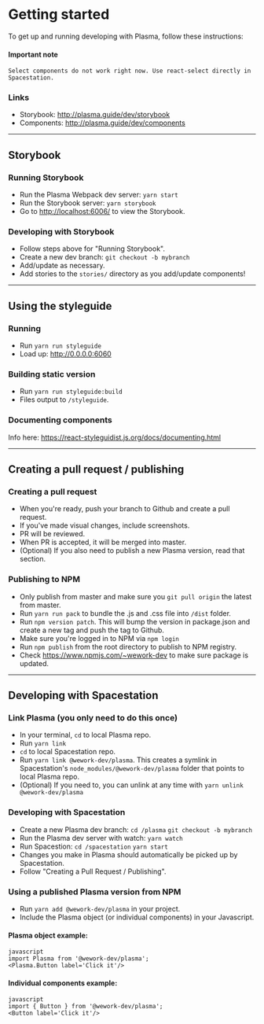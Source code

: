 # Getting started

To get up and running developing with Plasma, follow these instructions:

#### Important note

````
Select components do not work right now. Use react-select directly in Spacestation.
````

### Links

* Storybook: http://plasma.guide/dev/storybook
* Components: http://plasma.guide/dev/components

---

## Storybook

### Running Storybook

* Run the Plasma Webpack dev server: `yarn start`
* Run the Storybook server: `yarn storybook`
* Go to [http://localhost:6006/](http://localhost:6006/) to view the Storybook.

### Developing with Storybook

* Follow steps above for "Running Storybook".
* Create a new dev branch: `git checkout -b mybranch`
* Add/update as necessary.
* Add stories to the `stories/` directory as you add/update components!

---

## Using the styleguide

### Running

* Run `yarn run styleguide`
* Load up: http://0.0.0.0:6060

### Building static version

* Run `yarn run styleguide:build`
* Files output to `/styleguide`.

### Documenting components

Info here: https://react-styleguidist.js.org/docs/documenting.html

---

## Creating a pull request / publishing

### Creating a pull request

* When you're ready, push your  branch to Github and create a pull request.
* If you've made visual changes, include screenshots.
* PR will be reviewed.
* When PR is accepted, it will be merged into master.
* (Optional) If you also need to publish a new Plasma version, read that section.

### Publishing to NPM

* Only publish from master and make sure you `git pull origin` the latest from master.
* Run `yarn run pack` to bundle the .js and .css file into `/dist` folder.
* Run `npm version patch`. This will bump the version in package.json and create a new tag and push the tag to Github.
* Make sure you're logged in to NPM via `npm login`
* Run `npm publish` from the root directory to publish to NPM registry.
* Check https://www.npmjs.com/~wework-dev to make sure package is updated.

---

## Developing with Spacestation

### Link Plasma (you only need to do this once)

* In your terminal, `cd` to local Plasma repo.
* Run `yarn link`
* `cd` to local Spacestation repo.
* Run `yarn link @wework-dev/plasma`. This creates a symlink in Spacestation's `node_modules/@wework-dev/plasma` folder that points to local Plasma repo.
* (Optional) If you need to, you can unlink at any time with `yarn unlink @wework-dev/plasma`

### Developing with Spacestation

* Create a new Plasma dev branch: `cd /plasma` `git checkout -b mybranch`
* Run the Plasma dev server with watch: `yarn watch`
* Run Spacestion: `cd /spacestation` `yarn start`
* Changes you make in Plasma should automatically be picked up by Spacestation.
* Follow "Creating a Pull Request / Publishing".

### Using a published Plasma version from NPM

* Run `yarn add @wework-dev/plasma` in your project.
* Include the Plasma object (or individual components) in your Javascript.

#### Plasma object example:

```
javascript
import Plasma from '@wework-dev/plasma';
<Plasma.Button label='Click it'/>
```
#### Individual components example:

```
javascript
import { Button } from '@wework-dev/plasma';
<Button label='Click it'/>
```
